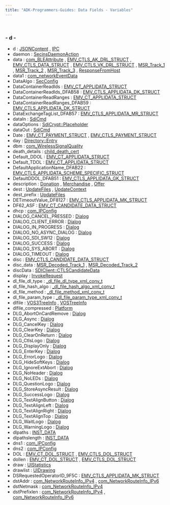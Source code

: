 ```yaml
---
title: "ADK-Programmers-Guides: Data Fields - Variables"
---
```


 

### - d -

- d : <a href="classpackmanlib_1_1node_1_1_j_s_o_n_content.md#a1aabac6d068eef6a7bad3fdf50a05cc8">JSONContent</a> , <a href="classvfiipc_1_1_i_p_c.md#a40526579f289c2f9a91bde432367b54b">IPC</a>
- daemon : <a href="libsecins_8h.md#ab08e9e90d5f85b698dfedafa2fdb7bbe">SecinsDaemonAction</a>
- data : <a href="libcom_8h.md#a8af493d8b6292c948138db4e4e4af299">com_BLEAttribute</a> , <a href="group___d_e_f___c_o_n_f___a_p_p_l_i.md#a507d177b3a7141200e5c55197eb38147">EMV_CTLS_AK_DRL_STRUCT</a> , <a href="_e_m_v___c_t_l_s___interface_8h.md#ac24cea2bfcc927fd29bc74d1086707d8">EMV_CTLS_DATA_STRUCT</a> , <a href="group___d_e_f___c_o_n_f___a_p_p_l_i.md#abed0c262cbe7e93a9bb318b3c22767bb">EMV_CTLS_VK_DRL_STRUCT</a> , <a href="msr__common_8h.md#a1898701affed80564be2a2d9be747a82">MSR_Track_1</a> , <a href="msr__common_8h.md#add0e8d8227e7c6f4c05c98e094409712">MSR_Track_2</a> , <a href="msr__common_8h.md#aa97bfa6d4f0982f2ec0be55aaed34802">MSR_Track_3</a> , <a href="_demo_app_8cpp.md#ae081d61a778f0464ced3d2795e53601d">ResponseFromHost</a>
- data1 : <a href="libcom_8h.md#a7eaa1c386b730cfc6babf509f8c11986">com_networkEventData</a>
- DataAlgo : <a href="namespacecom__verifone__seccmd.md#ab4b3e9d0a361850026f23f97ac8d4e4b">SecConfig</a>
- DataContainerReadIds : <a href="group___d_e_f___c_o_n_f___a_p_p_l_i.md#a94cdb96dc0c72d50b22bc9ee29c25b9f">EMV_CT_APPLIDATA_STRUCT</a>
- DataContainerReadIds_DFAB58 : <a href="group___d_e_f___c_o_n_f___a_p_p_l_i.md#a75fc0e5e9f1b2ed47fac2428b52dd514">EMV_CTLS_APPLIDATA_DK_STRUCT</a>
- DataContainerReadRanges : <a href="group___d_e_f___c_o_n_f___a_p_p_l_i.md#a418acaa9bb3b4d2a70442c50205f69a3">EMV_CT_APPLIDATA_STRUCT</a>
- DataContainerReadRanges_DFAB59 : <a href="group___d_e_f___c_o_n_f___a_p_p_l_i.md#a42894365d82316f9b26686c51b138665">EMV_CTLS_APPLIDATA_DK_STRUCT</a>
- DataExchangeTagList_DFAB57 : <a href="group___d_e_f___c_o_n_f___a_p_p_l_i.md#ac6d4527d26ab23434a0f2b0d4241f2b6">EMV_CTLS_APPLIDATA_MR_STRUCT</a>
- dataIn : <a href="classlibsdi_1_1_sdi_cmd.md#a2b7c2d6ae6cb8a37cd3cc6c2a053abbc">SdiCmd</a>
- dataOptions : <a href="classlibsdi_1_1_sdi_crypt.md#a0d05699e6bff8f30283fd5c82650d3df">SdiCrypt::Placeholder</a>
- dataOut : <a href="classlibsdi_1_1_sdi_cmd.md#a63c88c0318a60c296203e18195a8846a">SdiCmd</a>
- Date : <a href="group___a_d_k___t_r_x___e_x_e_c.md#a775d3e156bcce4f815658cbaca54de4f">EMV_CT_PAYMENT_STRUCT</a> , <a href="group___d_e_f___f_l_o_w___i_n_p_u_t.md#a775d3e156bcce4f815658cbaca54de4f">EMV_CTLS_PAYMENT_STRUCT</a>
- day : <a href="struct_directory_1_1_entry.md#ab9ba6d415537c392fea1a330751865f9">Directory::Entry</a>
- dbm : <a href="libcom_8h.md#ad2c3b8f9fd4bbc30208e66b69c290dc6">com_WirelessSignalQuality</a>
- death_details : <a href="libsecins_8h.md#a14228d679925ff84357d2cc74867f048">child_death_cert</a>
- Default_DDOL : <a href="group___d_e_f___c_o_n_f___a_p_p_l_i.md#a27e03203f154c52be3abc2db49842a93">EMV_CT_APPLIDATA_STRUCT</a>
- Default_TDOL : <a href="group___d_e_f___c_o_n_f___a_p_p_l_i.md#a9741f7d86efbb9dc20f687b6cad55f4c">EMV_CT_APPLIDATA_STRUCT</a>
- DefaultApplicationName_DFAB22 : <a href="group___d_e_f___c_o_n_f___a_p_p_l_i.md#aa022d006c533c7901b3f03d691a7f4b0">EMV_CTLS_APPLIDATA_SCHEME_SPECIFIC_STRUCT</a>
- DefaultDDOL_DFAB51 : <a href="group___d_e_f___c_o_n_f___a_p_p_l_i.md#a9e117a7d71c637dad1fe6c0e7f0ff778">EMV_CTLS_APPLIDATA_GK_STRUCT</a>
- description : <a href="classvficpl_1_1_donation.md#a2e1454f6988673f814408646edaeb320">Donation</a> , <a href="classvficpl_1_1_merchandise.md#a2e1454f6988673f814408646edaeb320">Merchandise</a> , <a href="classvficpl_1_1_offer.md#a2e1454f6988673f814408646edaeb320">Offer</a>
- dest : <a href="namespacesdi_1_1filesystem.md#a3e78783b5ad55b1eef69e681742a51a8">UpdateFiles</a> , <a href="struct_update_context.md#a66d4da94e0e4f717ff3e7f23c53f7c2d">UpdateContext</a>
- dest_prefix : <a href="namespacesdi_1_1filesystem.md#ad92d35d6fb7a433b923fea9e481abf60">UpdateFiles</a>
- DETimeoutValue_DF8127 : <a href="group___d_e_f___c_o_n_f___a_p_p_l_i.md#ac5cc8d2ff01a1967ba0e0b5eba8e3487">EMV_CTLS_APPLIDATA_MK_STRUCT</a>
- DF62_ASF : <a href="group___a_d_k___t_r_x___e_x_e_c.md#a43f76d681e0ea674bedebe4182b8d895">EMV_CT_CANDIDATE_DATA_STRUCT</a>
- dhcp : <a href="libcom_8h.md#a55f1b57911e39481ff5e83cf36c53eb6">com_IPConfig</a>
- DIALOG_CANCEL_PRESSED : <a href="group___d_e_f___l_i_b_s_d_i_c_l_i_e_n_t___d_i_a_l_o_g___r_e_t_u_r_n___v_a_l_u_e_s.md#ga754daf04821eeb5ba34d99aabc441ac1">Dialog</a>
- DIALOG_CLIENT_ERROR : <a href="group___d_e_f___l_i_b_s_d_i_c_l_i_e_n_t___d_i_a_l_o_g___r_e_t_u_r_n___v_a_l_u_e_s.md#gaeb5d38cd30058e5f63b978b7b2b9d2d9">Dialog</a>
- DIALOG_IN_PROGRESS : <a href="group___d_e_f___l_i_b_s_d_i_c_l_i_e_n_t___d_i_a_l_o_g___r_e_t_u_r_n___v_a_l_u_e_s.md#gafe6b72ba6b4f2047874c33ab4f207997">Dialog</a>
- DIALOG_NO_ASYNC_DIALOG : <a href="group___d_e_f___l_i_b_s_d_i_c_l_i_e_n_t___d_i_a_l_o_g___r_e_t_u_r_n___v_a_l_u_e_s.md#gad2238911c1c10e0e5f72ba0d930c2601">Dialog</a>
- DIALOG_SDI_SW12 : <a href="group___d_e_f___l_i_b_s_d_i_c_l_i_e_n_t___d_i_a_l_o_g___r_e_t_u_r_n___v_a_l_u_e_s.md#gae2484756f41700172f08fdbefc82a3f8">Dialog</a>
- DIALOG_SUCCESS : <a href="group___d_e_f___l_i_b_s_d_i_c_l_i_e_n_t___d_i_a_l_o_g___r_e_t_u_r_n___v_a_l_u_e_s.md#ga5b6b3dbaac7db77ddf61aba3e56f96a8">Dialog</a>
- DIALOG_SYS_ABORT : <a href="group___d_e_f___l_i_b_s_d_i_c_l_i_e_n_t___d_i_a_l_o_g___r_e_t_u_r_n___v_a_l_u_e_s.md#gab24d917fd8f0be51dc1d3c787443343b">Dialog</a>
- DIALOG_TIMEOUT : <a href="group___d_e_f___l_i_b_s_d_i_c_l_i_e_n_t___d_i_a_l_o_g___r_e_t_u_r_n___v_a_l_u_e_s.md#ga278af37213f4919300755bf8538470a5">Dialog</a>
- disc : <a href="group___f_u_n_c___f_l_o_w.md#aa7c2f39be705ad6e0c90dabbf26155a3">EMV_CTLS_CANDIDATE_DATA_STRUCT</a>
- disc_data : <a href="msr__common_8h.md#a546a368c19b905bc9b1d59911e9a1c49">MSR_Decoded_Track_1</a> , <a href="msr__common_8h.md#a3632f62f24f26f621a62b233b0efe52e">MSR_Decoded_Track_2</a>
- discData : <a href="group__sdiemvctls.md#a6ca4bd8cd8e0fbc0d5408e13f5905049">SDIClient::CTLSCandidateData</a>
- display : <a href="structvficpl_1_1_invoke_request.md#af36a76a97c2cc0ea7b1c0c25933934a9">InvokeRequest</a>
- dl_file_dl_type : <a href="_v_h_q_xml_dictionary_8c.md#abba2ea3002a450592b6582464d54ef33">_dl_file_dl_type_xml_conv_t</a>
- dl_file_hash_algo : <a href="_v_h_q_xml_dictionary_8c.md#a837b84d61d66c9a2d70e0bb1741865e9">_dl_file_hash_algo_xml_conv_t</a>
- dl_file_method : <a href="_v_h_q_xml_dictionary_8c.md#a6867e4e6b218bcb0ed93998f0a6e3b0a">_dl_file_method_xml_conv_t</a>
- dl_file_param_type : <a href="_v_h_q_xml_dictionary_8c.md#ad5516ac7df052a78bb94a5ce8d1d730d">_dl_file_param_type_xml_conv_t</a>
- dlfile : <a href="classpackmanlib_1_1treeinfo_1_1_v_o_s3_tree_info.md#ac2881de57842eff0a0fc5b310000fae5">VOS3TreeInfo</a> , <a href="classpackmanlib_1_1treeinfo_1_1_v_o_s_tree_info.md#ac2881de57842eff0a0fc5b310000fae5">VOSTreeInfo</a>
- dlfile_compressed : <a href="classpackmanlib_1_1platform_1_1_platform.md#aeda554c2e9d7cccbda12be097dacc58d">Platform</a>
- DLG_AbortOnCardRemove : <a href="group___d_e_f___l_i_b_s_d_i_c_l_i_e_n_t___d_i_a_l_o_g___o_p_t_i_o_n_s.md#ga6b0437461e4d4a7d98969fafcb0362f8">Dialog</a>
- DLG_Async : <a href="group___d_e_f___l_i_b_s_d_i_c_l_i_e_n_t___d_i_a_l_o_g___o_p_t_i_o_n_s.md#ga4d125bf05a3f9b71e9b259c0a842ac0d">Dialog</a>
- DLG_CancelKey : <a href="group___d_e_f___l_i_b_s_d_i_c_l_i_e_n_t___d_i_a_l_o_g___o_p_t_i_o_n_s.md#gac6cf7c066fb1c4f8003ed891f5dafd3c">Dialog</a>
- DLG_ClearKey : <a href="group___d_e_f___l_i_b_s_d_i_c_l_i_e_n_t___d_i_a_l_o_g___o_p_t_i_o_n_s.md#gaffdb5a653253d61976412989e5235139">Dialog</a>
- DLG_ClearOnReturn : <a href="group___d_e_f___l_i_b_s_d_i_c_l_i_e_n_t___d_i_a_l_o_g___o_p_t_i_o_n_s.md#gae9259189676071cbe886149be5b98d7c">Dialog</a>
- DLG_CtlsLogo : <a href="group___d_e_f___l_i_b_s_d_i_c_l_i_e_n_t___d_i_a_l_o_g___o_p_t_i_o_n_s.md#gad4ee44410b71ff91ecb097efe3d82f60">Dialog</a>
- DLG_DisplayOnly : <a href="group___d_e_f___l_i_b_s_d_i_c_l_i_e_n_t___d_i_a_l_o_g___o_p_t_i_o_n_s.md#gabaab93c681d50fe37def0595836a72ec">Dialog</a>
- DLG_EnterKey : <a href="group___d_e_f___l_i_b_s_d_i_c_l_i_e_n_t___d_i_a_l_o_g___o_p_t_i_o_n_s.md#ga1ea5fd8fc926cbdf923f8647142a9263">Dialog</a>
- DLG_ErrorLogo : <a href="group___d_e_f___l_i_b_s_d_i_c_l_i_e_n_t___d_i_a_l_o_g___o_p_t_i_o_n_s.md#ga284c51b689a86530ece463dfd5044b13">Dialog</a>
- DLG_HideSoftKeys : <a href="group___d_e_f___l_i_b_s_d_i_c_l_i_e_n_t___d_i_a_l_o_g___o_p_t_i_o_n_s.md#ga63bb7a7162dd1dc62b29b8c0c6cc1abe">Dialog</a>
- DLG_IgnoreExtAbort : <a href="group___d_e_f___l_i_b_s_d_i_c_l_i_e_n_t___d_i_a_l_o_g___o_p_t_i_o_n_s.md#ga01056bab2c3bf9e7b2d68d075e5e8889">Dialog</a>
- DLG_NoHeader : <a href="group___d_e_f___l_i_b_s_d_i_c_l_i_e_n_t___d_i_a_l_o_g___o_p_t_i_o_n_s.md#ga2caa124d23e575e5fa2be38d872243cf">Dialog</a>
- DLG_NoLEDs : <a href="group___d_e_f___l_i_b_s_d_i_c_l_i_e_n_t___d_i_a_l_o_g___o_p_t_i_o_n_s.md#ga0059c3f4c81a452fc98989c9226275a3">Dialog</a>
- DLG_QuestionLogo : <a href="group___d_e_f___l_i_b_s_d_i_c_l_i_e_n_t___d_i_a_l_o_g___o_p_t_i_o_n_s.md#ga862467cd7d4b602c9432188524c32cdb">Dialog</a>
- DLG_StoreAsyncResult : <a href="group___d_e_f___l_i_b_s_d_i_c_l_i_e_n_t___d_i_a_l_o_g___o_p_t_i_o_n_s.md#ga7c8973d977d8476d239730e1533dbf7c">Dialog</a>
- DLG_SuccessLogo : <a href="group___d_e_f___l_i_b_s_d_i_c_l_i_e_n_t___d_i_a_l_o_g___o_p_t_i_o_n_s.md#gaaa15b4b1ee808d81403aa567774b9572">Dialog</a>
- DLG_TextAlignButton : <a href="group___d_e_f___l_i_b_s_d_i_c_l_i_e_n_t___d_i_a_l_o_g___o_p_t_i_o_n_s.md#ga7d044dc28eb369c17286fde22b797253">Dialog</a>
- DLG_TextAlignLeft : <a href="group___d_e_f___l_i_b_s_d_i_c_l_i_e_n_t___d_i_a_l_o_g___o_p_t_i_o_n_s.md#gabe236bce2323a19baaef2fb0690a398d">Dialog</a>
- DLG_TextAlignRight : <a href="group___d_e_f___l_i_b_s_d_i_c_l_i_e_n_t___d_i_a_l_o_g___o_p_t_i_o_n_s.md#ga27701f8542a4574d865c0e6e0cbb71a7">Dialog</a>
- DLG_TextAlignTop : <a href="group___d_e_f___l_i_b_s_d_i_c_l_i_e_n_t___d_i_a_l_o_g___o_p_t_i_o_n_s.md#ga1f6cec0bde3e98a24bd54aea4e871714">Dialog</a>
- DLG_WaitLogo : <a href="group___d_e_f___l_i_b_s_d_i_c_l_i_e_n_t___d_i_a_l_o_g___o_p_t_i_o_n_s.md#gae744e624816119045d015c23c3648f64">Dialog</a>
- DLG_WarningLogo : <a href="group___d_e_f___l_i_b_s_d_i_c_l_i_e_n_t___d_i_a_l_o_g___o_p_t_i_o_n_s.md#ga2576f638a5b398aa5efaf6ce4e1dd88e">Dialog</a>
- dlpaths : <a href="libsecins_8h.md#a211707f496035d5f61ac6b42b949f87d">INST_DATA</a>
- dlpathslength : <a href="libsecins_8h.md#aa4f6a1f08339d3579021b0c3dd3ceeb0">INST_DATA</a>
- dns1 : <a href="libcom_8h.md#aaeb150d4cce9fab8d09ae38b9ab51a46">com_IPConfig</a>
- dns2 : <a href="libcom_8h.md#a30141dafa868189dbea519cc19c5d36c">com_IPConfig</a>
- DOL : <a href="_e_m_v___c_t___interface_8h.md#a0e527e5f22df5c26037525f9ec886e96">EMV_CT_DOL_STRUCT</a> , <a href="_e_m_v___c_t_l_s___interface_8h.md#a0e527e5f22df5c26037525f9ec886e96">EMV_CTLS_DOL_STRUCT</a>
- dollen : <a href="_e_m_v___c_t___interface_8h.md#a44df6c8c3bda6b5f532d7e963544ab45">EMV_CT_DOL_STRUCT</a> , <a href="_e_m_v___c_t_l_s___interface_8h.md#a44df6c8c3bda6b5f532d7e963544ab45">EMV_CTLS_DOL_STRUCT</a>
- draw : <a href="namespacevfigui.md#a17f6c6aee2240d305ca5ad48e7bda51b">UIStatistics</a>
- drawlist : <a href="classvfigui_1_1_u_i_drawing.md#a2fa9021ddb79df656b8f5d6199326e7f">UIDrawing</a>
- DSRequestedOperatorID_9F5C : <a href="group___d_e_f___c_o_n_f___a_p_p_l_i.md#a80e6584bda848e756f8c9d5a5b832812">EMV_CTLS_APPLIDATA_MK_STRUCT</a>
- dstAddr : <a href="libcom_8h.md#a152866fbf4a044141489d89cef1d8b56">com_NetworkRouteInfo_IPv4</a> , <a href="libcom_8h.md#ad4fe3ddbd316afb8972ba2f2e5a5d5c9">com_NetworkRouteInfo_IPv6</a>
- dstNetmask : <a href="libcom_8h.md#ab1290c7bdd7d5f0c21d2dd208bef2989">com_NetworkRouteInfo_IPv4</a>
- dstPrefixlen : <a href="libcom_8h.md#a5c6dd61c0918cead8ec430b0ae328111">com_NetworkRouteInfo_IPv4</a> , <a href="libcom_8h.md#a5c6dd61c0918cead8ec430b0ae328111">com_NetworkRouteInfo_IPv6</a>

